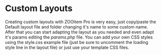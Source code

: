 # Custom Layouts

Creating custom layouts with ZOOitem Pro is very easy, just copy/paste the Default layout file and folder changing it's name to some custom name. After that you can start adapting the layout as you needed and even adapt it's params editing the *params.php* file. You can add your own CSS styles using the style.css example file (just be sure to uncomment the loading style line in the layout file) or just use your template CSS files.